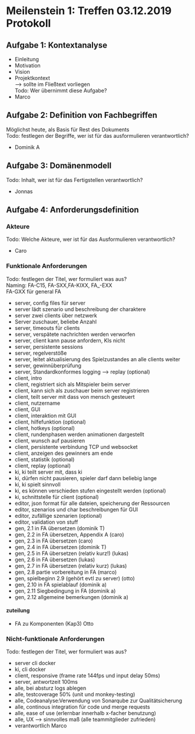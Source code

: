 # Meilenstein 1: Treffen 03.12.2019 Protokoll

## Aufgabe 1: Kontextanalyse
* Einleitung
* Motivation
* Vision
* Projektkontext  
--> sollte im Fließtext vorliegen  
Todo: Wer übernimmt diese Aufgabe?
* Marco  

## Aufgabe 2: Definition von Fachbegriffen
Möglichst heute, als Basis für Rest des Dokuments  
Todo: festlegen der Begriffe, wer ist für das ausformulieren verantwortlich?

* Dominik A

## Aufgabe 3: Domänenmodell
Todo: Inhalt, wer ist für das Fertigstellen verantwortlich?

* Jonnas 

## Aufgabe 4: Anforderungsdefinition
### Akteure
Todo: Welche Akteure, wer ist für das Ausformulieren verantwortlich?

* Caro 

### Funktionale Anforderungen
Todo: festlegen der Titel, wer formuliert was aus?  
Naming: FA-C15, FA-SXX,FA-KIXX, FA_-EXX  
FA-GXX für general FA

* server, config files für server
* server lädt szenario und beschreibung der charaktere
* server zwei clients über netzwerk
* Server zuschauer, beliebe Anzahl
* server, timeouts für clients
* server, verspätete nachrichten werden verworfen
* server, client kann pause anfordern, KIs nicht
* server, persistente sessions
* server, regelverstöße 
* server, leitet aktualisierung des Spielzustandes an alle clients weiter
* server, gewinnüberprüfung
* server, Standardkonformes logging --> replay (optional)
* client, intro
* client, registriert sich als Mitspieler beim server
* client, kann sich als zuschauer beim server registrieren
* client, teilt server mit dass von mensch gesteuert
* client, nutzername
* client, GUI
* client, interaktion mit GUI
* client, hilfefunktion (optional)
* client, hotkeys (optional) 
* client, rundenphasen werden animationen dargestellt
* client, wunsch auf pausieren
* client, persistente verbindung TCP und websocket
* client, anzeigen des gewinners am ende
* client, statistik (optional)
* client, replay (optional)
* ki, ki teilt server mit, dass ki
* ki, dürfen nicht pausieren, spieler darf dann beliebig lange 
* ki, ki spielt sinnvoll
* ki, es können verschieden stufen eingestellt werden (optional)
* ki, schnittstelle für client (optional) 
* editor, json format für alle dateien, speicherung der Ressourcen
* editor, szenarios und char beschreibungen für GUI
* editor, zufällige szenarien (optional)
* editor, validation von stuff
* gen, 2.1 in FA übersetzen (dominik T)
* gen, 2.2 in FA übersetzen, Appendix A (caro)
* gen, 2.3 in FA übersetzen (caro)
* gen, 2.4 in FA übersetzen (dominik T)
* gen, 2.5 in FA übersetzen (relativ kurz!) (lukas)
* gen, 2.6 in FA übersetzen (lukas)
* gen, 2.7 in FA übersetzen (relativ kurz) (lukas)
* gen, 2.8 partie vorbereitung in FA (marco)
* gen, spielbeginn 2.9 (gehört evtl zu server) (otto)
* gen, 2.10 in FA spielablauf (dominik a)
* gen, 2.11 Siegbedingung in FA (dominik a)
* gen, 2.12 allgemeine bemerkungen (dominik a)


#### zuteilung
* FA zu Komponenten (Kap3) Otto


### Nicht-funktionale Anforderungen
Todo: festlegen der Titel, wer formuliert was aus?

* server cli docker
* ki, cli docker
* client, responsive (frame rate 144fps  und input delay 50ms)
* server, antwortzeit 100ms 
* alle, bei absturz logs ablegen
* alle, testcoverage 50% (unit und monkey-testing)
* alle, Codeanalyse:Verwendung von Sonarqube zur Qualitätsicherung
* alle, continous integration für code und merge requests
* alle, ease of use (erlernbar innerhalb x-facher benutzung)
* alle, UX --> sinnvolles maß (alle teammitglieder zufrieden)
* verantwortlich Marco
